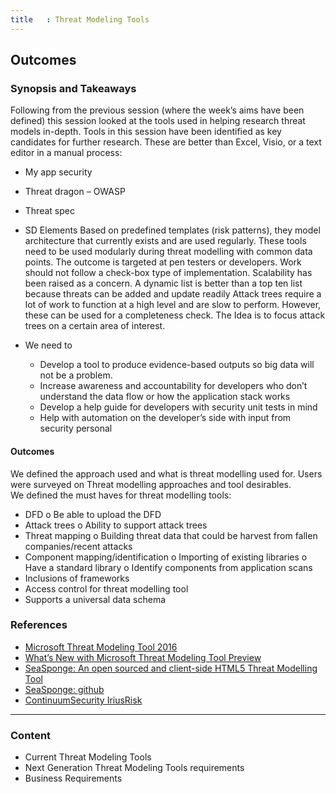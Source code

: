 ```yaml
---
title   : Threat Modeling Tools
---
```


## Outcomes

### Synopsis and Takeaways

Following from the previous session (where the week’s aims have been defined) this session looked at the tools used in helping research threat models in-depth.
Tools in this session have been identified as key candidates for further research. These are better than Excel, Visio, or a text editor in a manual process:
-	My app security
-	Threat dragon – OWASP
-	Threat spec
-	SD Elements
Based on predefined templates (risk patterns), they model architecture that currently exists and are used regularly. 
These tools need to be used modularly during threat modelling with common data points. 
The outcome is targeted at pen testers or developers. Work should not follow a check-box type of implementation. Scalability has been raised as a concern.
A dynamic list is better than a top ten list because threats can be added and update readily 
Attack trees require a lot of work to function at a high level and are slow to perform. However, these can be used for a completeness check. The Idea is to focus attack trees on a certain area of interest.

- We need to 
  - Develop a tool to produce evidence-based outputs so big data will not be a problem. 
  - Increase awareness and accountability for developers who don’t understand the data flow or how the application stack works
  - Develop a help guide for developers with security unit tests in mind  
  - Help with automation on the developer’s side with input from security personal
  
#### Outcomes

We defined the approach used and what is threat modelling used for.  Users were surveyed on Threat modelling approaches and tool desirables.  
We defined the must haves for threat modelling tools:
-	DFD
   o	Be able to upload the DFD
-	Attack trees
   o	Ability to support attack trees
-	Threat mapping
   o	Building threat data that could be harvest from fallen companies/recent attacks
-	Component mapping/identification 
   o	Importing of existing libraries 
   o	Have a standard library 
   o	Identify components from application scans 
-	Inclusions of frameworks 	
-	Access control for threat modelling tool	
-	Supports a universal data schema 

### References

- [Microsoft Threat Modeling Tool 2016](https://www.microsoft.com/en-us/download/details.aspx?id=49168)
- [What’s New with Microsoft Threat Modeling Tool  Preview](https://blogs.msdn.microsoft.com/secdevblog/2017/04/21/whats-new-with-microsoft-threat-modeling-tool-preview/)
- [SeaSponge: An open sourced and client-side HTML5 Threat Modelling Tool](https://mozilla.github.io/seasponge/)
- [SeaSponge: github](https://github.com/mozilla/seasponge)
- [ContinuumSecurity IriusRisk](https://www.continuumsecurity.net/threat-modeling-tool/)

--- 

### Content

- Current Threat Modeling Tools
- Next Generation Threat Modeling Tools requirements
- Business Requirements
